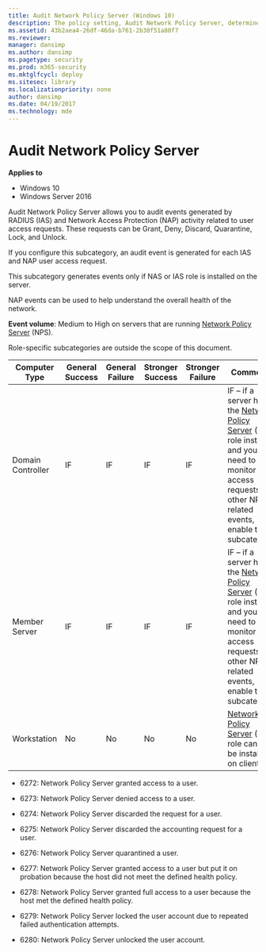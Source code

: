 ```yaml
---
title: Audit Network Policy Server (Windows 10)
description: The policy setting, Audit Network Policy Server, determines if audit events are generated for RADIUS (IAS) and NAP activity on user access requests.
ms.assetid: 43b2aea4-26df-46da-b761-2b30f51a80f7
ms.reviewer: 
manager: dansimp
ms.author: dansimp
ms.pagetype: security
ms.prod: m365-security
ms.mktglfcycl: deploy
ms.sitesec: library
ms.localizationpriority: none
author: dansimp
ms.date: 04/19/2017
ms.technology: mde
---
```


# Audit Network Policy Server

**Applies to**
-   Windows 10
-   Windows Server 2016

Audit Network Policy Server allows you to audit events generated by RADIUS (IAS) and Network Access Protection (NAP) activity related to user access requests. These requests can be Grant, Deny, Discard, Quarantine, Lock, and Unlock.

If you configure this subcategory, an audit event is generated for each IAS and NAP user access request.

This subcategory generates events only if NAS or IAS role is installed on the server.

NAP events can be used to help understand the overall health of the network.

**Event volume**: Medium to High on servers that are running [Network Policy Server](https://msdn.microsoft.com/library/cc732912.aspx) (NPS).

Role-specific subcategories are outside the scope of this document.

| Computer Type     | General Success | General Failure | Stronger Success | Stronger Failure | Comments |
|-------------------|-----------------|-----------------|------------------|------------------|----------|
| Domain Controller | IF              | IF              | IF               | IF               | IF – if a server has the [Network Policy Server](https://msdn.microsoft.com/library/cc732912.aspx) (NPS) role installed and you need to monitor access requests and other NPS-related events, enable this subcategory. |
| Member Server     | IF              | IF              | IF               | IF               | IF – if a server has the [Network Policy Server](https://msdn.microsoft.com/library/cc732912.aspx) (NPS) role installed and you need to monitor access requests and other NPS-related events, enable this subcategory. |
| Workstation       | No              | No              | No               | No               | [Network Policy Server](https://msdn.microsoft.com/library/cc732912.aspx) (NPS) role cannot be installed on client OS. |

- 6272: Network Policy Server granted access to a user.

- 6273: Network Policy Server denied access to a user.

- 6274: Network Policy Server discarded the request for a user.

- 6275: Network Policy Server discarded the accounting request for a user.

- 6276: Network Policy Server quarantined a user.

- 6277: Network Policy Server granted access to a user but put it on probation because the host did not meet the defined health policy.

- 6278: Network Policy Server granted full access to a user because the host met the defined health policy.

- 6279: Network Policy Server locked the user account due to repeated failed authentication attempts.

- 6280: Network Policy Server unlocked the user account.
